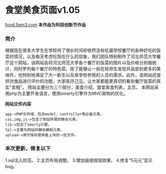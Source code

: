# 食堂美食页面v1.05
[food.5am3.com](http://food.5am3.com)
**本作品为科技创新节作品**

### 简介
根据现在很多大学生在学校待了很长时间却依然没有吃遍学校餐厅的各种好吃的饭菜的情况，以及每天考虑吃饭吃什么的现象，我们团队特别制作了河北师范大学餐厅这个网站，该网站会将河北师范大学各个餐厅的饭菜的图片以及价格分别做统计，同时罗列每个餐厅的特色菜，除了能够让一些在校师生发现并品尝到更多的美味外，也特别地满足了大一新生以及来学校参观的人员的需求。此外，该网站还提供对食品进行评价的功能，大家各抒己见，让大家都能更真切的看到餐厅饭菜的真实"卖相"。
网站主要分为三个部分，美食介绍，食堂美食列表，主页。
本网站采用php为主要开发语言，使用smarty引擎作为MVC架构的优化。

**网站文件内容**
```
app->PHP文件域，包含model，controller等必备元素。
css,img,js->包含了网站所需的静态元素。
lib->包含了smarty引擎。
tpl->主要为网站的静态模板元素。
upload->用于保存使用者上传的一些文件。
```

### 本次更新，修复以下
1.sql注入防范。
2.主页布局调整。
3.增加链接按钮效果。
4.修复“5元元”显示bug。